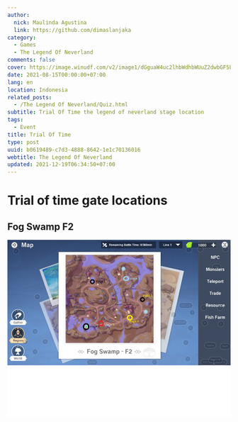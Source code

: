 ```yaml
---
author:
  nick: Maulinda Agustina
  link: https://github.com/dimaslanjaka
category:
  - Games
  - The Legend Of Neverland
comments: false
cover: https://image.winudf.com/v2/image1/dGguaW4uc2lhbWdhbWUuZ2dwbGF5LnNqenRzZWFfc2NyZWVuXzBfMTYwOTI0NzAyN18wNTQ/screen-0.jpg?fakeurl=1&type=.jpg
date: 2021-08-15T00:00:00+07:00
lang: en
location: Indonesia
related_posts:
  - /The Legend Of Neverland/Quiz.html
subtitle: Trial Of Time the legend of neverland stage location
tags:
  - Event
title: Trial Of Time
type: post
uuid: b0619489-c7d3-4888-8642-1e1c70136016
webtitle: The Legend Of Neverland
updated: 2021-12-19T06:34:50+07:00
---
```


  # Trial of time gate locations

## Fog Swamp F2

![Fog Swamp F2](./Trial%20Of%20Time/Trial%20Of%20Time%20Fog%20Swamp%20F2%20-%203.png)
